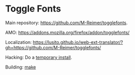 Toggle Fonts
============

Main repository: https://github.com/M-Reimer/togglefonts.

AMO: https://addons.mozilla.org/firefox/addon/togglefonts/

Localization: https://lusito.github.io/web-ext-translator/?gh=https://github.com/M-Reimer/togglefonts/

Hacking: Do a [temporary install](https://extensionworkshop.com/documentation/develop/temporary-installation-in-firefox/).

Building: [make](https://www.gnu.org/software/make/)
